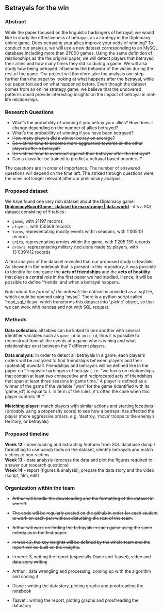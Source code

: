 ## Betrayals for the win 

### Abstract

While the paper focused on the linguistic harbingers of betrayal, we would like to study the effectiveness of betrayal, as a strategy in the Diplomacy online game. Does betraying your allies improve your odds of winning? To conduct our analysis, we will use a new dataset corresponding to an MySQL database including more than 21’000 games. Using the same definition of relationships as the the original paper, we will detect players that betrayed their allies and how many times they did so during a game. We will also study how being betrayed influences the behavior of the victim during the rest of the game. Our project will therefore take the analysis one step further than the paper by looking at what happens after the betrayal, while our paper focused on what happened before. Even though the dataset comes from an online strategy game, we believe that the uncovered patterns could provide interesting insights on the impact of betrayal in real-life relationships.

### Research Questions 

- What’s the probability of winning if you betray your allies? How does it change depending on the number of allies betrayed? 
- What’s the probability of winning if you have been betrayed?
- ~~How many players did a winner betray on average?~~
- ~~Do victims tend to become more aggressive towards all the other players after a betrayal?~~
- ~~Do victims tend to overreact against their betrayer after the betrayal?~~
- Can a classifier be trained to predict a betrayal based onorders ? 

The questions are in order of importance. The number of answered questions will depend on the time left. The striked through questions were the ones not longer relevant after our preliminary analysis. 

### Proposed dataset 

We have found one very rich dataset about the Diplomacy game: **[DiplomacyBoardGame - dataset by maxstrange | data.world](https://data.world/maxstrange/diplomacyboardgame)** - it's a SQL dataset consisting of 5 tables :
- `games`, with 21197 records
- `players`, with 150668 records
- `turns`, representating mostly events within seasons, with 1'005'01 records
- `units`, representating armies within the game, with 1'205'180 records
- `orders`, representating military decisions made by players, with 13'039'412 records

A first analysis of the dataset revealed that our proposed study is feasible. As showed in the notebook that is present in this repository, it was possible to identify for one game the **acts of friendships** and the **acts of hostility** that plays a central role in the first paper we had studied. Hence, it will be possible to define 'friends' and when a betrayal happens.

*Note about the format of the dataset*: the dataset is provided as a .sql file, which could be opened using 'mysql'. There is a python script called 'read_sql_file.py' which transforms this dataset into '.pickle' object, so that we can work with pandas and not with SQL request. 

### Methods

**Data collection**:  all tables can be linked to one another with several identifier variables such as `game_id` or `unit_id`, thus it is possible to reconstruct from all the events of a game who is wining and what relationships exist between the 7 different players.

**Data analysis**: In order to detect all betrayals in a game, each player's orders will be analyzed to find friendships between players and their (potential) downfall. Friendships and betrayals will be defined like in the paper on “ linguistic harbingers of betrayal’, i.e. “we focus on relationships that contain at least two consecutive and reciprocated acts of friendships that span at least three seasons in game time.”  A player is defined as a winner of the game if the variable “won” for the game (identified with its ‘game_id’) is equal to 1. In term of the rules, it's often the case when this player controls 18 '' 

**Matching player**:  match players with similar actions and starting locations (probably using a propensity score) to see how a betrayal has affected the player (more aggressive orders, e.g. ‘destroy, ‘move’ troops to the enemy’s territory, or betrayals)

### Proposed timeline

**Week 12** - downloading and extracting features from SQL database dump / formatting to use panda tools on the dataset, identify betrayals and match victims to non-victims <br>
**Week 13** - data analysis (process the data and plot the figures required to answer our research questions)<br>
**Week 14** - report (figures & analysis), prepare the data story and the video (script, film, edit)

### Organization within the team

- ~~Arthur will handle the downloading and the formatting of the dataset in week 1.~~
- ~~The code will be regularly posted on the github in order for each student to work on each part without disturbing the rest of the team.~~
- ~~Arthur will work on finding the betrayals in each game using the same criteria as in the first paper.~~
- ~~In week 2, the key insights will be defined by the whole team and the report will be built on the insights.~~
- ~~In week 3, writing the report (especially Diane and Taavet), video and data story writing~~

- Arthur : data wrangling and processing, coming up with the algorithm and coding it
- Diane : writing the datastory, ploting graphs and proofreading the notebook
- Taavet : writing the report, ploting graphs and proofreading the datastory

